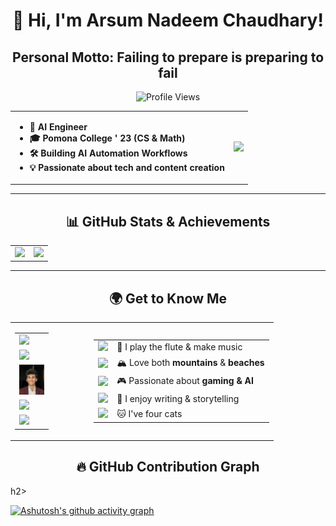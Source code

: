 <h1 align="center">👋 Hi, I'm Arsum Nadeem Chaudhary! </h1>

<h2 align="center"> Personal Motto: Failing to prepare is preparing to fail </h2>

<p align="center">
  <img src="https://komarev.com/ghpvc/?username=AvidThinkerArsum&color=blue" alt="Profile Views" />
</p>


<div align="center">
  <table>
    <tr>
      <td>
        <ul>
          <li>🚀 <b>AI Engineer</li>
          <li>🎓 <b>Pomona College ' 23</b> (CS & Math)</li>
          <li>🛠 <b>Building AI Automation Workflows</b></li>
          <li>💡 <b>Passionate about tech and content creation</b></li>
        </ul>
      </td>
      <td>
        <img src="https://user-images.githubusercontent.com/55389276/140866485-8fb1c876-9a8f-4d6a-98dc-08c4981eaf70.gif" width="400px"/>
      </td>
    </tr>
  </table>
</div>

---

<h2 align="center">📊 GitHub Stats & Achievements</h2>

<table>
  <tr>
    <td>
      <img src="https://github-readme-stats.vercel.app/api?username=AvidThinkerArsum&show_icons=true&theme=dark" />
    </td>
    <td>
      <img src="https://github-readme-stats.vercel.app/api/top-langs/?username=AvidThinkerArsum&layout=compact&theme=dark" />
    </td>
  </tr>
</table>

---

<h2 align="center">🌍 Get to Know Me</h2>

<div align="center">
  <table>
    <tr>
      <td align="center" width="30%">
        <table>
          <tr>
            <td>
              <a href="https://linkedin.com/in/arsum">
                <img src="https://cdn-icons-png.flaticon.com/128/174/174857.png" width="40px"/>
              </a>
            </td>
          </tr>
          <tr>
            <td>
              <a href="https://instagram.com/arsum_nc">
               <img src="https://cdn-icons-png.flaticon.com/128/2111/2111463.png" width="40px"/>
              </a>
            </td>
          </tr>
          <tr>
            <td>
              <a href="https://arsumnc.com/">
                <img src="Screenshot%202025-02-26%20at%209.09.21%20AM.png" width="40px"/>
              </a>
            </td>
          </tr>
          <tr>
            <td>
              <a href="mailto:arsumnadeemch16203@gmail.com">
                <img src="https://cdn-icons-png.flaticon.com/128/732/732200.png" width="40px"/>
              </a>
            </td>
          </tr>
          <tr>
            <td>
              <a href="https://www.youtube.com/@arsum_nc">
                <img src="https://cdn-icons-png.flaticon.com/128/1384/1384060.png" width="40px"/>
              </a>
            </td>
          </tr>
        </table>
      </td>
      <td align="left" width="70%">
        <table>
          <tr>
            <td><img src="https://cdn-icons-png.flaticon.com/128/2921/2921822.png" width="30px"/></td>
            <td>🎵 I play the flute & make music</td>
          </tr>
          <tr>
            <td><img src="https://cdn-icons-png.flaticon.com/128/8096/8096714.png" width="30px"/></td>
            <td>🏔 Love both <b>mountains</b> & <b>beaches</b></td>
          </tr>
          <tr>
            <td><img src="https://cdn-icons-png.flaticon.com/128/869/869869.png" width="30px"/></td>
            <td>🎮 Passionate about <b>gaming & AI</b></td>
          </tr>
          <tr>
            <td><img src="https://cdn-icons-png.flaticon.com/128/3207/3207130.png" width="30px"/></td>
            <td>📝 I enjoy writing & storytelling</td>
          </tr>
          <tr>
            <td><img src="https://cdn-icons-png.flaticon.com/128/616/616430.png" width="30px"/></td>
            <td>🐱 I've four cats</td>
          </tr>
        </table>
      </td>
    </tr>
  </table>
</div>


<h2 align="center"> 🔥 GitHub Contribution Graph  </h2>h2>

  
[![Ashutosh's github activity graph](https://github-readme-activity-graph.vercel.app/graph?username=AvidThinkerArsum&theme=react-dark)](https://github.com/ashutosh00710/github-readme-activity-graph)

